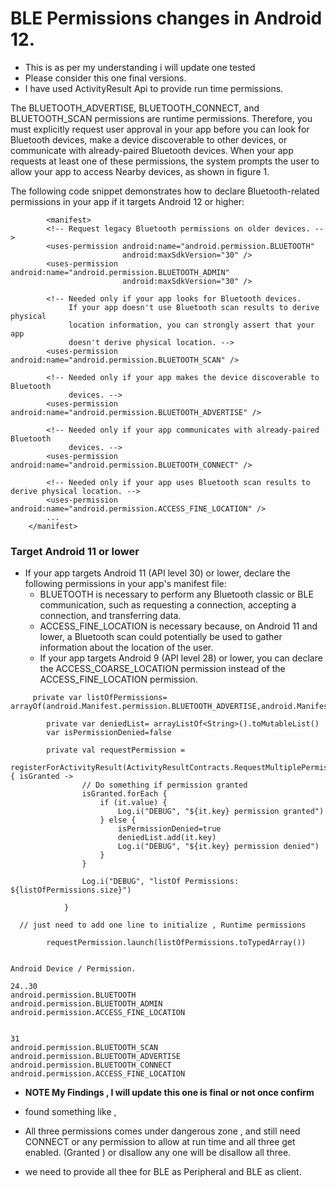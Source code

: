# BLE Permissions changes in Android 12.

- This is as per my understanding i will update one tested 
- Please consider this one final versions. 
- I have used ActivityResult Api to provide run time permissions.

The BLUETOOTH_ADVERTISE, BLUETOOTH_CONNECT, and BLUETOOTH_SCAN permissions are runtime permissions. Therefore, you must explicitly request user approval in your app before you can look for Bluetooth devices, make a device discoverable to other devices, or communicate with already-paired Bluetooth devices. When your app requests at least one of these permissions, the system prompts the user to allow your app to access Nearby devices, as shown in figure 1.

The following code snippet demonstrates how to declare Bluetooth-related permissions in your app if it targets Android 12 or higher:

```aidl
        <manifest>
        <!-- Request legacy Bluetooth permissions on older devices. -->
        <uses-permission android:name="android.permission.BLUETOOTH"
                         android:maxSdkVersion="30" />
        <uses-permission android:name="android.permission.BLUETOOTH_ADMIN"
                         android:maxSdkVersion="30" />
    
        <!-- Needed only if your app looks for Bluetooth devices.
             If your app doesn't use Bluetooth scan results to derive physical
             location information, you can strongly assert that your app
             doesn't derive physical location. -->
        <uses-permission android:name="android.permission.BLUETOOTH_SCAN" />
    
        <!-- Needed only if your app makes the device discoverable to Bluetooth
             devices. -->
        <uses-permission android:name="android.permission.BLUETOOTH_ADVERTISE" />
    
        <!-- Needed only if your app communicates with already-paired Bluetooth
             devices. -->
        <uses-permission android:name="android.permission.BLUETOOTH_CONNECT" />
    
        <!-- Needed only if your app uses Bluetooth scan results to derive physical location. -->
        <uses-permission android:name="android.permission.ACCESS_FINE_LOCATION" />
        ...
    </manifest>
```




### Target Android 11 or lower
- If your app targets Android 11 (API level 30) or lower, declare the following permissions in your app's manifest file:
  - BLUETOOTH is necessary to perform any Bluetooth classic or BLE communication, such as requesting a connection, accepting a connection, and transferring data.
  - ACCESS_FINE_LOCATION is necessary because, on Android 11 and lower, a Bluetooth scan could potentially be used to gather information about the location of the user.
  - If your app targets Android 9 (API level 28) or lower, you can declare the ACCESS_COARSE_LOCATION permission instead of the ACCESS_FINE_LOCATION permission.


```aidl
     private var listOfPermissions= arrayOf(android.Manifest.permission.BLUETOOTH_ADVERTISE,android.Manifest.permission.BLUETOOTH_SCAN,android.Manifest.permission.BLUETOOTH_CONNECT,android.Manifest.permission.ACCESS_FINE_LOCATION,android.Manifest.permission.ACCESS_COARSE_LOCATION).toMutableList()
    
        private var deniedList= arrayListOf<String>().toMutableList()
        var isPermissionDenied=false
    
        private val requestPermission =
            registerForActivityResult(ActivityResultContracts.RequestMultiplePermissions()) { isGranted ->
                // Do something if permission granted
                isGranted.forEach {
                    if (it.value) {
                        Log.i("DEBUG", "${it.key} permission granted")
                    } else {
                        isPermissionDenied=true
                        deniedList.add(it.key)
                        Log.i("DEBUG", "${it.key} permission denied")
                    }
                }
    
                Log.i("DEBUG", "listOf Permissions: ${listOfPermissions.size}")
    
            }
            
  // just need to add one line to initialize , Runtime permissions
  
        requestPermission.launch(listOfPermissions.toTypedArray())
          

```

    Android Device / Permission.
    
    24..30
    android.permission.BLUETOOTH
    android.permission.BLUETOOTH_ADMIN
    android.permission.ACCESS_FINE_LOCATION
    
    
    31
    android.permission.BLUETOOTH_SCAN
    android.permission.BLUETOOTH_ADVERTISE
    android.permission.BLUETOOTH_CONNECT
    android.permission.ACCESS_FINE_LOCATION


- <B>NOTE My Findings , I will update this one is final or not once confirm</B>
-  found something like ,

- All three permissions comes under dangerous zone , and still need CONNECT or any permission to allow at run time and all three get enabled. (Granted ) or disallow any one will be disallow all three.

- we need to provide all thee for BLE as Peripheral and BLE as client.



    
     

 


